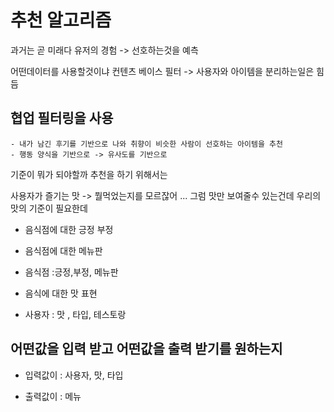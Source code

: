 # 추천 알고리즘 

과거는 곧 미래다 
유저의 경험 -> 선호하는것을 예측 

어떤데이터를 사용할것이냐 
컨텐츠 베이스 필터 -> 사용자와 아이템을 분리하는일은 힘듬 

## 협업 필터링을 사용 
    - 내가 남긴 후기를 기반으로 나와 취향이 비슷한 사람이 선호하는 아이템을 추천 
    - 행동 양식을 기반으로 -> 유사도를 기반으로 



기준이 뭐가 되야할까
추천을 하기 위해서는 

사용자가 즐기는 맛  -> 뭘먹었는지를 모르잖어 ... 그럼 맛만 보여줄수 있는건데 
우리의 맛의 기준이 필요한데 

- 음식점에 대한 긍정 부정 
- 음식점에 대한 메뉴판 

- 음식점 :긍정,부정, 메뉴판 
- 음식에 대한 맛 표현  
- 사용자 : 맛 , 타입,  테스토랑 


## 어떤값을 입력 받고 어떤값을 출력 받기를 원하는지 
- 입력값이 : 사용자, 맛, 타입

- 출력값이 : 메뉴 
